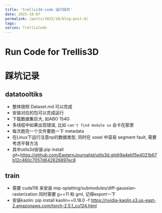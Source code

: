 ```yaml
---
title: 'trellis3d-code 运行踩坑'
date: 2025-10-07
permalink: /posts/2025/10/blog-post-8/
tags:
series: TrellisCode
---
```


# Run Code for Trellis3D
踩坑记录
=======

## datatooltiks

- 整体按照 Dataset.md 可以完成
- 安装对应的包可以完成运行
- 下载数据集巨大, 如ABO 154G
- 多线程中如果出现错误, 比如 `can't find module xx` 会卡在那里
- 每次跑完一个文件要跑一下 metadata
- 在Linux下运行注意np的数据类型, 同时在 voxel 中容易 segment fault, 需要考虑平替方法
- 其中utils3d安装:pip install git+https://github.com/EasternJournalist/utils3d.git@9a4eb15e4021b67b12c460c7057d642626897ec8

## train

- 需要 cuda118 来安装 mip-splatting/submodules/diff-gaussian-rasterization 同时需要 g++11 和 gml, 记得export一下
- 安装kaolin: pip install kaolin==0.18.0 -f https://nvidia-kaolin.s3.us-east-2.amazonaws.com/torch-2.5.1_cu124.html
